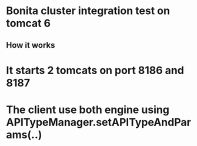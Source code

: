Bonita cluster integration test on tomcat 6
============================================

How it works
------------

# It starts 2 tomcats on port 8186 and 8187
# The client use both engine using APITypeManager.setAPITypeAndParams(..)




